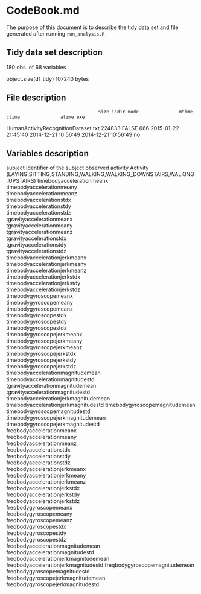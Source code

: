 # CodeBook.md

The purpose of this document is to describe the tidy data set and file generated after running `run_analysis.R`

## Tidy data set description

180 obs. of  68 variables

object.size(df_tidy)
107240 bytes

## File description

                                      size isdir mode               mtime               ctime               atime exe
HumanActivityRecognitionDataset.txt 224833 FALSE  666 2015-01-22 21:45:40 2014-12-21 10:56:49 2014-12-21 10:56:49  no

## Variables description

subject                              Identifier of the subject observed
activity                             Activity (LAYING,SITTING,STANDING,WALKING,WALKING_DOWNSTAIRS,WALKING_UPSTAIRS)
timebodyaccelerationmeanx            
timebodyaccelerationmeany            
timebodyaccelerationmeanz            
timebodyaccelerationstdx             
timebodyaccelerationstdy             
timebodyaccelerationstdz             
tgravityaccelerationmeanx            
tgravityaccelerationmeany            
tgravityaccelerationmeanz            
tgravityaccelerationstdx             
tgravityaccelerationstdy             
tgravityaccelerationstdz             
timebodyaccelerationjerkmeanx        
timebodyaccelerationjerkmeany        
timebodyaccelerationjerkmeanz        
timebodyaccelerationjerkstdx         
timebodyaccelerationjerkstdy         
timebodyaccelerationjerkstdz         
timebodygyroscopemeanx               
timebodygyroscopemeany               
timebodygyroscopemeanz               
timebodygyroscopestdx                
timebodygyroscopestdy                
timebodygyroscopestdz                
timebodygyroscopejerkmeanx           
timebodygyroscopejerkmeany           
timebodygyroscopejerkmeanz           
timebodygyroscopejerkstdx            
timebodygyroscopejerkstdy            
timebodygyroscopejerkstdz            
timebodyaccelerationmagnitudemean    
timebodyaccelerationmagnitudestd     
tgravityaccelerationmagnitudemean    
tgravityaccelerationmagnitudestd     
timebodyaccelerationjerkmagnitudemean
timebodyaccelerationjerkmagnitudestd 
timebodygyroscopemagnitudemean       
timebodygyroscopemagnitudestd        
timebodygyroscopejerkmagnitudemean   
timebodygyroscopejerkmagnitudestd    
freqbodyaccelerationmeanx            
freqbodyaccelerationmeany            
freqbodyaccelerationmeanz            
freqbodyaccelerationstdx             
freqbodyaccelerationstdy             
freqbodyaccelerationstdz             
freqbodyaccelerationjerkmeanx        
freqbodyaccelerationjerkmeany        
freqbodyaccelerationjerkmeanz        
freqbodyaccelerationjerkstdx         
freqbodyaccelerationjerkstdy         
freqbodyaccelerationjerkstdz         
freqbodygyroscopemeanx               
freqbodygyroscopemeany               
freqbodygyroscopemeanz               
freqbodygyroscopestdx                
freqbodygyroscopestdy                
freqbodygyroscopestdz                
freqbodyaccelerationmagnitudemean    
freqbodyaccelerationmagnitudestd     
freqbodyaccelerationjerkmagnitudemean
freqbodyaccelerationjerkmagnitudestd 
freqbodygyroscopemagnitudemean       
freqbodygyroscopemagnitudestd        
freqbodygyroscopejerkmagnitudemean   
freqbodygyroscopejerkmagnitudestd    

